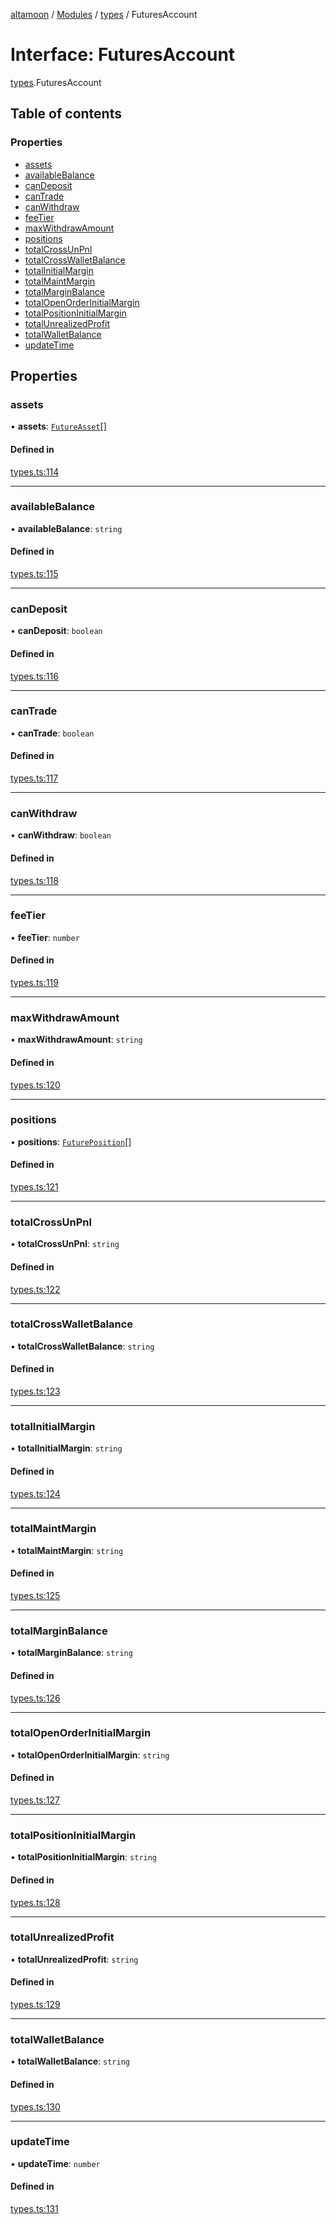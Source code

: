[altamoon](../README.md) / [Modules](../modules.md) / [types](../modules/types.md) / FuturesAccount

# Interface: FuturesAccount

[types](../modules/types.md).FuturesAccount

## Table of contents

### Properties

- [assets](types.FuturesAccount.md#assets)
- [availableBalance](types.FuturesAccount.md#availablebalance)
- [canDeposit](types.FuturesAccount.md#candeposit)
- [canTrade](types.FuturesAccount.md#cantrade)
- [canWithdraw](types.FuturesAccount.md#canwithdraw)
- [feeTier](types.FuturesAccount.md#feetier)
- [maxWithdrawAmount](types.FuturesAccount.md#maxwithdrawamount)
- [positions](types.FuturesAccount.md#positions)
- [totalCrossUnPnl](types.FuturesAccount.md#totalcrossunpnl)
- [totalCrossWalletBalance](types.FuturesAccount.md#totalcrosswalletbalance)
- [totalInitialMargin](types.FuturesAccount.md#totalinitialmargin)
- [totalMaintMargin](types.FuturesAccount.md#totalmaintmargin)
- [totalMarginBalance](types.FuturesAccount.md#totalmarginbalance)
- [totalOpenOrderInitialMargin](types.FuturesAccount.md#totalopenorderinitialmargin)
- [totalPositionInitialMargin](types.FuturesAccount.md#totalpositioninitialmargin)
- [totalUnrealizedProfit](types.FuturesAccount.md#totalunrealizedprofit)
- [totalWalletBalance](types.FuturesAccount.md#totalwalletbalance)
- [updateTime](types.FuturesAccount.md#updatetime)

## Properties

### assets

• **assets**: [`FutureAsset`](types.FutureAsset.md)[]

#### Defined in

[types.ts:114](https://github.com/Altamoon/altamoon/blob/198a6cd/app/api/types.ts#L114)

___

### availableBalance

• **availableBalance**: `string`

#### Defined in

[types.ts:115](https://github.com/Altamoon/altamoon/blob/198a6cd/app/api/types.ts#L115)

___

### canDeposit

• **canDeposit**: `boolean`

#### Defined in

[types.ts:116](https://github.com/Altamoon/altamoon/blob/198a6cd/app/api/types.ts#L116)

___

### canTrade

• **canTrade**: `boolean`

#### Defined in

[types.ts:117](https://github.com/Altamoon/altamoon/blob/198a6cd/app/api/types.ts#L117)

___

### canWithdraw

• **canWithdraw**: `boolean`

#### Defined in

[types.ts:118](https://github.com/Altamoon/altamoon/blob/198a6cd/app/api/types.ts#L118)

___

### feeTier

• **feeTier**: `number`

#### Defined in

[types.ts:119](https://github.com/Altamoon/altamoon/blob/198a6cd/app/api/types.ts#L119)

___

### maxWithdrawAmount

• **maxWithdrawAmount**: `string`

#### Defined in

[types.ts:120](https://github.com/Altamoon/altamoon/blob/198a6cd/app/api/types.ts#L120)

___

### positions

• **positions**: [`FuturePosition`](types.FuturePosition.md)[]

#### Defined in

[types.ts:121](https://github.com/Altamoon/altamoon/blob/198a6cd/app/api/types.ts#L121)

___

### totalCrossUnPnl

• **totalCrossUnPnl**: `string`

#### Defined in

[types.ts:122](https://github.com/Altamoon/altamoon/blob/198a6cd/app/api/types.ts#L122)

___

### totalCrossWalletBalance

• **totalCrossWalletBalance**: `string`

#### Defined in

[types.ts:123](https://github.com/Altamoon/altamoon/blob/198a6cd/app/api/types.ts#L123)

___

### totalInitialMargin

• **totalInitialMargin**: `string`

#### Defined in

[types.ts:124](https://github.com/Altamoon/altamoon/blob/198a6cd/app/api/types.ts#L124)

___

### totalMaintMargin

• **totalMaintMargin**: `string`

#### Defined in

[types.ts:125](https://github.com/Altamoon/altamoon/blob/198a6cd/app/api/types.ts#L125)

___

### totalMarginBalance

• **totalMarginBalance**: `string`

#### Defined in

[types.ts:126](https://github.com/Altamoon/altamoon/blob/198a6cd/app/api/types.ts#L126)

___

### totalOpenOrderInitialMargin

• **totalOpenOrderInitialMargin**: `string`

#### Defined in

[types.ts:127](https://github.com/Altamoon/altamoon/blob/198a6cd/app/api/types.ts#L127)

___

### totalPositionInitialMargin

• **totalPositionInitialMargin**: `string`

#### Defined in

[types.ts:128](https://github.com/Altamoon/altamoon/blob/198a6cd/app/api/types.ts#L128)

___

### totalUnrealizedProfit

• **totalUnrealizedProfit**: `string`

#### Defined in

[types.ts:129](https://github.com/Altamoon/altamoon/blob/198a6cd/app/api/types.ts#L129)

___

### totalWalletBalance

• **totalWalletBalance**: `string`

#### Defined in

[types.ts:130](https://github.com/Altamoon/altamoon/blob/198a6cd/app/api/types.ts#L130)

___

### updateTime

• **updateTime**: `number`

#### Defined in

[types.ts:131](https://github.com/Altamoon/altamoon/blob/198a6cd/app/api/types.ts#L131)
